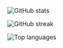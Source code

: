 ![GitHub stats](https://github-readme-stats.vercel.app/api?username=tkhapchaev&show_icons=true&include_all_commits=true&theme=calm)

![GitHub streak](https://github-readme-streak-stats.herokuapp.com/?user=tkhapchaev&theme=calm)

![Top languages](https://github-readme-stats.vercel.app/api/top-langs/?username=tkhapchaev&layout=compact&theme=calm)
